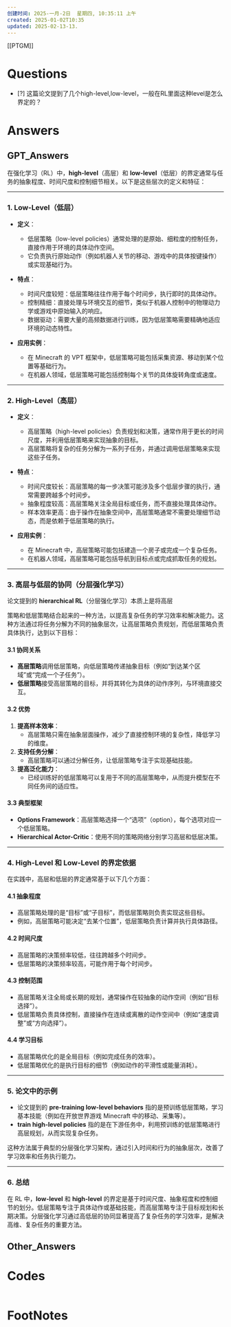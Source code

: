 ```yaml
---
创建时间: 2025-一月-2日  星期四, 10:35:11 上午
created: 2025-01-02T10:35
updated: 2025-02-13-13.
---
```

[[PTGM]]

# Questions

- [?] 这篇论文提到了几个high-level,low-level，一般在RL里面这种level是怎么界定的？


# Answers

## GPT_Answers
在强化学习（RL）中，**high-level**（高层）和 **low-level**（低层）的界定通常与任务的抽象程度、时间尺度和控制细节相关。以下是这些层次的定义和特征：

---

### **1. Low-Level（低层）**
- **定义**：
  - 低层策略（low-level policies）通常处理的是原始、细粒度的控制任务，直接作用于环境的具体动作空间。
  - 它负责执行原始动作（例如机器人关节的移动、游戏中的具体按键操作）或实现基础行为。

- **特点**：
  - 时间尺度较短：低层策略往往作用于每个时间步，执行即时的具体动作。
  - 控制精细：直接处理与环境交互的细节，类似于机器人控制中的物理动力学或游戏中原始输入的响应。
  - 数据驱动：需要大量的高频数据进行训练，因为低层策略需要精确地适应环境的动态特性。

- **应用实例**：
  - 在 Minecraft 的 VPT 框架中，低层策略可能包括采集资源、移动到某个位置等基础行为。
  - 在机器人领域，低层策略可能包括控制每个关节的具体旋转角度或速度。

---

### **2. High-Level（高层）**
- **定义**：
  - 高层策略（high-level policies）负责规划和决策，通常作用于更长的时间尺度，并利用低层策略来实现抽象的目标。
  - 高层策略将复杂的任务分解为一系列子任务，并通过调用低层策略来实现这些子任务。

- **特点**：
  - 时间尺度较长：高层策略的每一步决策可能涉及多个低层步骤的执行，通常需要跨越多个时间步。
  - 抽象程度较高：高层策略关注全局目标或任务，而不直接处理具体动作。
  - 样本效率更高：由于操作在抽象空间中，高层策略通常不需要处理细节动态，而是依赖于低层策略的执行。

- **应用实例**：
  - 在 Minecraft 中，高层策略可能包括建造一个房子或完成一个复杂任务。
  - 在机器人领域，高层策略可能包括导航到目标点或完成抓取任务的规划。

---

### **3. 高层与低层的协同（分层强化学习）**
论文提到的 **hierarchical RL**（分层强化学习）本质上是将高层

策略和低层策略结合起来的一种方法，以提高复杂任务的学习效率和解决能力。这种方法通过将任务分解为不同的抽象层次，让高层策略负责规划，而低层策略负责具体执行，达到以下目标：

#### **3.1 协同关系**
- **高层策略**调用低层策略，向低层策略传递抽象目标（例如“到达某个区域”或“完成一个子任务”）。
- **低层策略**接受高层策略的目标，并将其转化为具体的动作序列，与环境直接交互。

#### **3.2 优势**
1. **提高样本效率**：
   - 高层策略只需在抽象层面操作，减少了直接控制环境的复杂性，降低学习的维度。
2. **支持任务分解**：
   - 高层策略可以通过分解任务，让低层策略专注于实现基础技能。
3. **提高泛化能力**：
   - 已经训练好的低层策略可以复用于不同的高层策略中，从而提升模型在不同任务间的适应性。

#### **3.3 典型框架**
- **Options Framework**：高层策略选择一个“选项”（option），每个选项对应一个低层策略。
- **Hierarchical Actor-Critic**：使用不同的策略网络分别学习高层和低层决策。

---

### **4. High-Level 和 Low-Level 的界定依据**
在实践中，高层和低层的界定通常基于以下几个方面：

#### **4.1 抽象程度**
- 高层策略处理的是“目标”或“子目标”，而低层策略则负责实现这些目标。
- 例如，高层策略可能决定“去某个位置”，低层策略负责计算并执行具体路径。

#### **4.2 时间尺度**
- 高层策略的决策频率较低，往往跨越多个时间步。
- 低层策略的决策频率较高，可能作用于每个时间步。

#### **4.3 控制范围**
- 高层策略关注全局或长期的规划，通常操作在较抽象的动作空间（例如“目标选择”）。
- 低层策略负责具体控制，直接操作在连续或离散的动作空间中（例如“速度调整”或“方向选择”）。

#### **4.4 学习目标**
- 高层策略优化的是全局目标（例如完成任务的效率）。
- 低层策略优化的是执行目标的细节（例如动作的平滑性或能量消耗）。

---

### **5. 论文中的示例**
- 论文提到的 **pre-training low-level behaviors** 指的是预训练低层策略，学习基本技能（例如在开放世界游戏 Minecraft 中的移动、采集等）。
- **train high-level policies** 指的是在下游任务中，利用预训练的低层策略进行高层规划，从而实现复杂任务。

这种方法属于典型的分层强化学习架构，通过引入时间和行为的抽象层次，改善了学习效率和任务执行能力。

---

### **6. 总结**
在 RL 中，**low-level** 和 **high-level** 的界定是基于时间尺度、抽象程度和控制细节的划分。低层策略专注于具体动作或基础技能，而高层策略专注于目标规划和长期决策。分层强化学习通过高低层的协同显著提高了复杂任务的学习效率，是解决高维、复杂任务的重要方法。

## Other_Answers


# Codes

```python

```


# FootNotes
